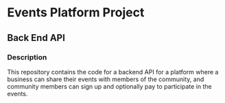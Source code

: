 # Events Platform Project
## Back End API
### Description
This repository contains the code for a backend API for a platform where a business can share their events with members of the community, and community members can sign up and optionally pay to participate in the events.
